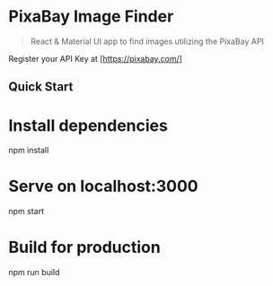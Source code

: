 # PixaBay Image Finder

> React & Material UI app to find images utilizing the PixaBay API

Register your API Key at
[https://pixabay.com/]

## Quick Start

# Install dependencies
npm install

# Serve on localhost:3000
npm start

# Build for production
npm run build
